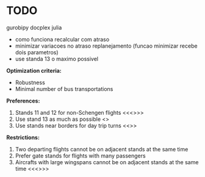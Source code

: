 # TODO
gurobipy
docplex
julia



- como funciona recalcular com atraso
- minimizar variacoes no atraso replanejamento (funcao minimizar recebe dois parametros)
- use standa 13 o maximo possivel

**Optimization criteria:** 
- Robustness
- Minimal number of bus transportations

**Preferences:**
1. Stands 11 and 12 for non-Schengen flights <<<<OK>>>>
2. Use stand 13 as much as possible <<mesmo>>
3. Use stands near borders for day trip turns <<<mesmo>>>

**Restrictions:**
1. Two departing flights cannot be on adjacent stands at the same time
2. Prefer gate stands for flights with many passengers
3. Aircrafts with large wingspans cannot be on adjacent stands at the same time <<<<OK>>>>
